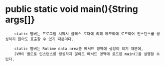 # public static void main(){String args[]}
        static 멤버는 프로그램 시작시 클래스 로더에 의해 메모리에 로드되어 인스턴스를 생성하지 않아도 호출할 수 있기 때문이다.

        static 멤버는 Rutime data area중 메서드 영역에 생성이 되기 때문에, 
        JVM이 별도로 인스턴스를 생성하지 않아도 메서드 영역에 로드된 main()을 실행할 수 있다.
